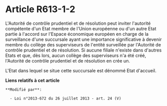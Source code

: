 # Article R613-1-2

L'Autorité de contrôle prudentiel et de résolution peut inviter l'autorité compétente d'un Etat membre de l'Union européenne
ou d'un autre Etat partie à l'accord sur l'Espace économique européen en charge de la surveillance d'une succursale ayant une
importance significative à devenir membre du collège des superviseurs de l'entité surveillée par l'Autorité de contrôle
prudentiel et de résolution. Si aucune filiale n'existe dans d'autres Etats et que, dès lors, aucun collège des superviseurs
n'a été créé, l'Autorité de contrôle prudentiel et de résolution en crée un. 

L'Etat dans lequel se situe cette succursale est dénommé Etat d'accueil.

**Liens relatifs à cet article**

	**Modifié par**:

	  - Loi n°2013-672 du 26 juillet 2013 - art. 24 (V)
